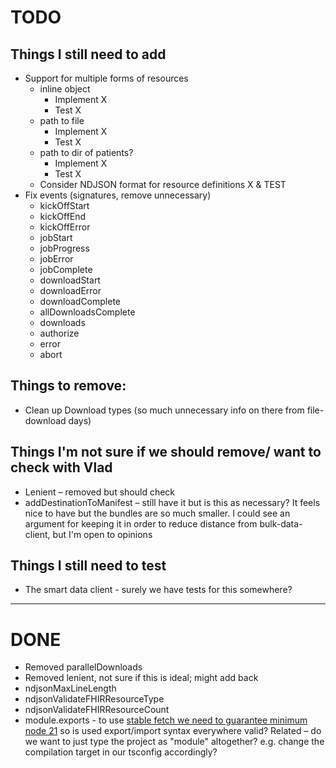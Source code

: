# TODO

## Things I still need to add

- Support for multiple forms of resources
  - inline object
    - Implement X
    - Test X
  - path to file
    - Implement X
    - Test X
  - path to dir of patients?
    - Implement X
    - Test X
  - Consider NDJSON format for resource definitions X & TEST
- Fix events (signatures, remove unnecessary)
  - kickOffStart
  - kickOffEnd
  - kickOffError
  - jobStart
  - jobProgress
  - jobError
  - jobComplete
  - downloadStart
  - downloadError
  - downloadComplete
  - allDownloadsComplete
  - downloads
  - authorize
  - error
  - abort

## Things to remove:

- Clean up Download types (so much unnecessary info on there from file-download days)

## Things I'm not sure if we should remove/ want to check with Vlad

- Lenient – removed but should check
- addDestinationToManifest – still have it but is this as necessary? It feels nice to have but the bundles are so much smaller. I could see an argument for keeping it in order to reduce distance from bulk-data-client, but I'm open to opinions

## Things I still need to test

- The smart data client - surely we have tests for this somewhere?

---

# DONE

- Removed parallelDownloads
- Removed lenient, not sure if this is ideal; might add back
- ndjsonMaxLineLength
- ndjsonValidateFHIRResourceType
- ndjsonValidateFHIRResourceCount
- module.exports - to use [stable fetch we need to guarantee minimum node 21](https://nodejs.org/en/blog/announcements/v21-release-announce) so is used export/import syntax everywhere valid? Related – do we want to just type the project as "module" altogether? e.g. change the compilation target in our tsconfig accordingly?
